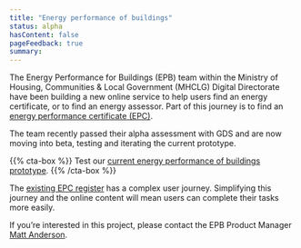 ```yaml
---
title: "Energy performance of buildings"
status: alpha
hasContent: false
pageFeedback: true
summary:
---
```


The Energy Performance for Buildings (EPB) team within the Ministry of Housing, Communities & Local Government (MHCLG) Digital Directorate have been building a new online service to help users find an energy certificate, or to find an energy assessor. Part of this journey is to find an [energy performance certificate (EPC)](https://www.gov.uk/buy-sell-your-home/energy-performance-certificates).

The team recently passed their alpha assessment with GDS and are now moving into beta, testing and iterating the current prototype.

{{% cta-box %}}
Test our [current energy performance of buildings prototype](https://mhclg-epb-prototype-04.herokuapp.com).
{{% /cta-box %}}

The [existing EPC register](https://www.epcregister.com/) has a complex user journey. Simplifying this journey and the online content will mean users can complete their tasks more easily.

If you’re interested in this project, please contact the EPB Product Manager [Matt Anderson](mailto:Matthew.Anderson@communities.gov.uk).
